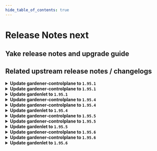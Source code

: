 ```yaml
---
hide_table_of_contents: true
---
```


# Release Notes next

## Yake release notes and upgrade guide

## Related upstream release notes / changelogs


<details>
<summary><b>Update gardener-controlplane to <code>1.95.1</code></b></summary>

# [gardener/gardener]

## 🏃 Others

- `[OPERATOR]` gardenlet: An issue causing the blackbox-exporter Deployment to be created and to be unhealthy in the Shoot control plane for Shoots with `.spec.purpose=testing` is now fixed. by @ialidzhikov [#9798]

## Docker Images
- admission-controller: `europe-docker.pkg.dev/gardener-project/releases/gardener/admission-controller:v1.95.1`
- apiserver: `europe-docker.pkg.dev/gardener-project/releases/gardener/apiserver:v1.95.1`
- controller-manager: `europe-docker.pkg.dev/gardener-project/releases/gardener/controller-manager:v1.95.1`
- gardenlet: `europe-docker.pkg.dev/gardener-project/releases/gardener/gardenlet:v1.95.1`
- node-agent: `europe-docker.pkg.dev/gardener-project/releases/gardener/node-agent:v1.95.1`
- operator: `europe-docker.pkg.dev/gardener-project/releases/gardener/operator:v1.95.1`
- resource-manager: `europe-docker.pkg.dev/gardener-project/releases/gardener/resource-manager:v1.95.1`
- scheduler: `europe-docker.pkg.dev/gardener-project/releases/gardener/scheduler:v1.95.1`


</details>

<details>
<summary><b>Update gardener-controlplane to <code>1.95.1</code></b></summary>

# [gardener/gardener]

## 🏃 Others

- `[OPERATOR]` gardenlet: An issue causing the blackbox-exporter Deployment to be created and to be unhealthy in the Shoot control plane for Shoots with `.spec.purpose=testing` is now fixed. by @ialidzhikov [#9798]

## Docker Images
- admission-controller: `europe-docker.pkg.dev/gardener-project/releases/gardener/admission-controller:v1.95.1`
- apiserver: `europe-docker.pkg.dev/gardener-project/releases/gardener/apiserver:v1.95.1`
- controller-manager: `europe-docker.pkg.dev/gardener-project/releases/gardener/controller-manager:v1.95.1`
- gardenlet: `europe-docker.pkg.dev/gardener-project/releases/gardener/gardenlet:v1.95.1`
- node-agent: `europe-docker.pkg.dev/gardener-project/releases/gardener/node-agent:v1.95.1`
- operator: `europe-docker.pkg.dev/gardener-project/releases/gardener/operator:v1.95.1`
- resource-manager: `europe-docker.pkg.dev/gardener-project/releases/gardener/resource-manager:v1.95.1`
- scheduler: `europe-docker.pkg.dev/gardener-project/releases/gardener/scheduler:v1.95.1`


</details>

<details>
<summary><b>Update gardenlet to <code>1.95.1</code></b></summary>

# [gardener/gardener]

## 🏃 Others

- `[OPERATOR]` gardenlet: An issue causing the blackbox-exporter Deployment to be created and to be unhealthy in the Shoot control plane for Shoots with `.spec.purpose=testing` is now fixed. by @ialidzhikov [#9798]

## Docker Images
- admission-controller: `europe-docker.pkg.dev/gardener-project/releases/gardener/admission-controller:v1.95.1`
- apiserver: `europe-docker.pkg.dev/gardener-project/releases/gardener/apiserver:v1.95.1`
- controller-manager: `europe-docker.pkg.dev/gardener-project/releases/gardener/controller-manager:v1.95.1`
- gardenlet: `europe-docker.pkg.dev/gardener-project/releases/gardener/gardenlet:v1.95.1`
- node-agent: `europe-docker.pkg.dev/gardener-project/releases/gardener/node-agent:v1.95.1`
- operator: `europe-docker.pkg.dev/gardener-project/releases/gardener/operator:v1.95.1`
- resource-manager: `europe-docker.pkg.dev/gardener-project/releases/gardener/resource-manager:v1.95.1`
- scheduler: `europe-docker.pkg.dev/gardener-project/releases/gardener/scheduler:v1.95.1`


</details>

<details>
<summary><b>Update gardener-controlplane to <code>1.95.4</code></b></summary>

# [gardener/gardener]

## 🐛 Bug Fixes

- `[OPERATOR]` The broken `prometheus-longterm` `ScrapeConfig`s introduced with `v1.95.0` have been fixed. by @bd3lage [#9918]
- `[OPERATOR]` gardenlet: An issue causing alerts contributed by extensions containing a multi-line `expr` not to be properly translated in a PrometheusRule is now fixed. by @dimitar-kostadinov [#9920]
- `[USER]` A bug in the Prometheus dashboard for shoots not showing metrics for most panels has been fixed. by @rfranzke [#9928]

## Docker Images
- admission-controller: `europe-docker.pkg.dev/gardener-project/releases/gardener/admission-controller:v1.95.4`
- apiserver: `europe-docker.pkg.dev/gardener-project/releases/gardener/apiserver:v1.95.4`
- controller-manager: `europe-docker.pkg.dev/gardener-project/releases/gardener/controller-manager:v1.95.4`
- gardenlet: `europe-docker.pkg.dev/gardener-project/releases/gardener/gardenlet:v1.95.4`
- node-agent: `europe-docker.pkg.dev/gardener-project/releases/gardener/node-agent:v1.95.4`
- operator: `europe-docker.pkg.dev/gardener-project/releases/gardener/operator:v1.95.4`
- resource-manager: `europe-docker.pkg.dev/gardener-project/releases/gardener/resource-manager:v1.95.4`
- scheduler: `europe-docker.pkg.dev/gardener-project/releases/gardener/scheduler:v1.95.4`


</details>

<details>
<summary><b>Update gardener-controlplane to <code>1.95.4</code></b></summary>

# [gardener/gardener]

## 🐛 Bug Fixes

- `[OPERATOR]` The broken `prometheus-longterm` `ScrapeConfig`s introduced with `v1.95.0` have been fixed. by @bd3lage [#9918]
- `[OPERATOR]` gardenlet: An issue causing alerts contributed by extensions containing a multi-line `expr` not to be properly translated in a PrometheusRule is now fixed. by @dimitar-kostadinov [#9920]
- `[USER]` A bug in the Prometheus dashboard for shoots not showing metrics for most panels has been fixed. by @rfranzke [#9928]

## Docker Images
- admission-controller: `europe-docker.pkg.dev/gardener-project/releases/gardener/admission-controller:v1.95.4`
- apiserver: `europe-docker.pkg.dev/gardener-project/releases/gardener/apiserver:v1.95.4`
- controller-manager: `europe-docker.pkg.dev/gardener-project/releases/gardener/controller-manager:v1.95.4`
- gardenlet: `europe-docker.pkg.dev/gardener-project/releases/gardener/gardenlet:v1.95.4`
- node-agent: `europe-docker.pkg.dev/gardener-project/releases/gardener/node-agent:v1.95.4`
- operator: `europe-docker.pkg.dev/gardener-project/releases/gardener/operator:v1.95.4`
- resource-manager: `europe-docker.pkg.dev/gardener-project/releases/gardener/resource-manager:v1.95.4`
- scheduler: `europe-docker.pkg.dev/gardener-project/releases/gardener/scheduler:v1.95.4`


</details>

<details>
<summary><b>Update gardenlet to <code>1.95.4</code></b></summary>

# [gardener/gardener]

## 🐛 Bug Fixes

- `[OPERATOR]` The broken `prometheus-longterm` `ScrapeConfig`s introduced with `v1.95.0` have been fixed. by @bd3lage [#9918]
- `[OPERATOR]` gardenlet: An issue causing alerts contributed by extensions containing a multi-line `expr` not to be properly translated in a PrometheusRule is now fixed. by @dimitar-kostadinov [#9920]
- `[USER]` A bug in the Prometheus dashboard for shoots not showing metrics for most panels has been fixed. by @rfranzke [#9928]

## Docker Images
- admission-controller: `europe-docker.pkg.dev/gardener-project/releases/gardener/admission-controller:v1.95.4`
- apiserver: `europe-docker.pkg.dev/gardener-project/releases/gardener/apiserver:v1.95.4`
- controller-manager: `europe-docker.pkg.dev/gardener-project/releases/gardener/controller-manager:v1.95.4`
- gardenlet: `europe-docker.pkg.dev/gardener-project/releases/gardener/gardenlet:v1.95.4`
- node-agent: `europe-docker.pkg.dev/gardener-project/releases/gardener/node-agent:v1.95.4`
- operator: `europe-docker.pkg.dev/gardener-project/releases/gardener/operator:v1.95.4`
- resource-manager: `europe-docker.pkg.dev/gardener-project/releases/gardener/resource-manager:v1.95.4`
- scheduler: `europe-docker.pkg.dev/gardener-project/releases/gardener/scheduler:v1.95.4`


</details>

<details>
<summary><b>Update gardener-controlplane to <code>1.95.5</code></b></summary>

# [gardener/gardener]

## ✨ New Features

- `[OPERATOR]` `gardenlet`'s `Pod` garbage collector (part of its `shoot-care` controller) now considers `Pod`s with reason `NodeAffinity`, i.e., it auto-deletes such `Pod`s. by @rfranzke [#9950]
## 🏃 Others

- `[DEPENDENCY]` The `gardener/dashboard` image has been updated to `1.74.2`. [Release Notes](https://togithub.com/gardener/dashboard/releases/tag/1.74.2) by @ialidzhikov [#9947]

## Docker Images
- admission-controller: `europe-docker.pkg.dev/gardener-project/releases/gardener/admission-controller:v1.95.5`
- apiserver: `europe-docker.pkg.dev/gardener-project/releases/gardener/apiserver:v1.95.5`
- controller-manager: `europe-docker.pkg.dev/gardener-project/releases/gardener/controller-manager:v1.95.5`
- gardenlet: `europe-docker.pkg.dev/gardener-project/releases/gardener/gardenlet:v1.95.5`
- node-agent: `europe-docker.pkg.dev/gardener-project/releases/gardener/node-agent:v1.95.5`
- operator: `europe-docker.pkg.dev/gardener-project/releases/gardener/operator:v1.95.5`
- resource-manager: `europe-docker.pkg.dev/gardener-project/releases/gardener/resource-manager:v1.95.5`
- scheduler: `europe-docker.pkg.dev/gardener-project/releases/gardener/scheduler:v1.95.5`


</details>

<details>
<summary><b>Update gardener-controlplane to <code>1.95.5</code></b></summary>

# [gardener/gardener]

## ✨ New Features

- `[OPERATOR]` `gardenlet`'s `Pod` garbage collector (part of its `shoot-care` controller) now considers `Pod`s with reason `NodeAffinity`, i.e., it auto-deletes such `Pod`s. by @rfranzke [#9950]
## 🏃 Others

- `[DEPENDENCY]` The `gardener/dashboard` image has been updated to `1.74.2`. [Release Notes](https://togithub.com/gardener/dashboard/releases/tag/1.74.2) by @ialidzhikov [#9947]

## Docker Images
- admission-controller: `europe-docker.pkg.dev/gardener-project/releases/gardener/admission-controller:v1.95.5`
- apiserver: `europe-docker.pkg.dev/gardener-project/releases/gardener/apiserver:v1.95.5`
- controller-manager: `europe-docker.pkg.dev/gardener-project/releases/gardener/controller-manager:v1.95.5`
- gardenlet: `europe-docker.pkg.dev/gardener-project/releases/gardener/gardenlet:v1.95.5`
- node-agent: `europe-docker.pkg.dev/gardener-project/releases/gardener/node-agent:v1.95.5`
- operator: `europe-docker.pkg.dev/gardener-project/releases/gardener/operator:v1.95.5`
- resource-manager: `europe-docker.pkg.dev/gardener-project/releases/gardener/resource-manager:v1.95.5`
- scheduler: `europe-docker.pkg.dev/gardener-project/releases/gardener/scheduler:v1.95.5`


</details>

<details>
<summary><b>Update gardenlet to <code>1.95.5</code></b></summary>

# [gardener/gardener]

## ✨ New Features

- `[OPERATOR]` `gardenlet`'s `Pod` garbage collector (part of its `shoot-care` controller) now considers `Pod`s with reason `NodeAffinity`, i.e., it auto-deletes such `Pod`s. by @rfranzke [#9950]
## 🏃 Others

- `[DEPENDENCY]` The `gardener/dashboard` image has been updated to `1.74.2`. [Release Notes](https://togithub.com/gardener/dashboard/releases/tag/1.74.2) by @ialidzhikov [#9947]

## Docker Images
- admission-controller: `europe-docker.pkg.dev/gardener-project/releases/gardener/admission-controller:v1.95.5`
- apiserver: `europe-docker.pkg.dev/gardener-project/releases/gardener/apiserver:v1.95.5`
- controller-manager: `europe-docker.pkg.dev/gardener-project/releases/gardener/controller-manager:v1.95.5`
- gardenlet: `europe-docker.pkg.dev/gardener-project/releases/gardener/gardenlet:v1.95.5`
- node-agent: `europe-docker.pkg.dev/gardener-project/releases/gardener/node-agent:v1.95.5`
- operator: `europe-docker.pkg.dev/gardener-project/releases/gardener/operator:v1.95.5`
- resource-manager: `europe-docker.pkg.dev/gardener-project/releases/gardener/resource-manager:v1.95.5`
- scheduler: `europe-docker.pkg.dev/gardener-project/releases/gardener/scheduler:v1.95.5`


</details>

<details>
<summary><b>Update gardener-controlplane to <code>1.95.6</code></b></summary>

# [gardener/gardener]

## 🐛 Bug Fixes

- `[OPERATOR]` Fix a regression where etcd alerts for the virtual Garden cluster did not work. by @vicwicker [#9973]

## Docker Images
- admission-controller: `europe-docker.pkg.dev/gardener-project/releases/gardener/admission-controller:v1.95.6`
- apiserver: `europe-docker.pkg.dev/gardener-project/releases/gardener/apiserver:v1.95.6`
- controller-manager: `europe-docker.pkg.dev/gardener-project/releases/gardener/controller-manager:v1.95.6`
- gardenlet: `europe-docker.pkg.dev/gardener-project/releases/gardener/gardenlet:v1.95.6`
- node-agent: `europe-docker.pkg.dev/gardener-project/releases/gardener/node-agent:v1.95.6`
- operator: `europe-docker.pkg.dev/gardener-project/releases/gardener/operator:v1.95.6`
- resource-manager: `europe-docker.pkg.dev/gardener-project/releases/gardener/resource-manager:v1.95.6`
- scheduler: `europe-docker.pkg.dev/gardener-project/releases/gardener/scheduler:v1.95.6`


</details>

<details>
<summary><b>Update gardener-controlplane to <code>1.95.6</code></b></summary>

# [gardener/gardener]

## 🐛 Bug Fixes

- `[OPERATOR]` Fix a regression where etcd alerts for the virtual Garden cluster did not work. by @vicwicker [#9973]

## Docker Images
- admission-controller: `europe-docker.pkg.dev/gardener-project/releases/gardener/admission-controller:v1.95.6`
- apiserver: `europe-docker.pkg.dev/gardener-project/releases/gardener/apiserver:v1.95.6`
- controller-manager: `europe-docker.pkg.dev/gardener-project/releases/gardener/controller-manager:v1.95.6`
- gardenlet: `europe-docker.pkg.dev/gardener-project/releases/gardener/gardenlet:v1.95.6`
- node-agent: `europe-docker.pkg.dev/gardener-project/releases/gardener/node-agent:v1.95.6`
- operator: `europe-docker.pkg.dev/gardener-project/releases/gardener/operator:v1.95.6`
- resource-manager: `europe-docker.pkg.dev/gardener-project/releases/gardener/resource-manager:v1.95.6`
- scheduler: `europe-docker.pkg.dev/gardener-project/releases/gardener/scheduler:v1.95.6`


</details>

<details>
<summary><b>Update gardenlet to <code>1.95.6</code></b></summary>

# [gardener/gardener]

## 🐛 Bug Fixes

- `[OPERATOR]` Fix a regression where etcd alerts for the virtual Garden cluster did not work. by @vicwicker [#9973]

## Docker Images
- admission-controller: `europe-docker.pkg.dev/gardener-project/releases/gardener/admission-controller:v1.95.6`
- apiserver: `europe-docker.pkg.dev/gardener-project/releases/gardener/apiserver:v1.95.6`
- controller-manager: `europe-docker.pkg.dev/gardener-project/releases/gardener/controller-manager:v1.95.6`
- gardenlet: `europe-docker.pkg.dev/gardener-project/releases/gardener/gardenlet:v1.95.6`
- node-agent: `europe-docker.pkg.dev/gardener-project/releases/gardener/node-agent:v1.95.6`
- operator: `europe-docker.pkg.dev/gardener-project/releases/gardener/operator:v1.95.6`
- resource-manager: `europe-docker.pkg.dev/gardener-project/releases/gardener/resource-manager:v1.95.6`
- scheduler: `europe-docker.pkg.dev/gardener-project/releases/gardener/scheduler:v1.95.6`


</details>
